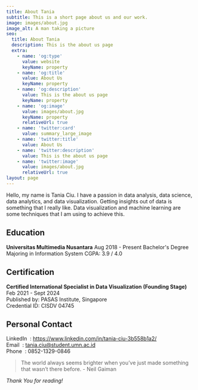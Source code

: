 ```yaml
---
title: About Tania
subtitle: This is a short page about us and our work.
image: images/about.jpg
image_alt: A man taking a picture
seo:
  title: About Tania
  description: This is the about us page
  extra:
    - name: 'og:type'
      value: website
      keyName: property
    - name: 'og:title'
      value: About Us
      keyName: property
    - name: 'og:description'
      value: This is the about us page
      keyName: property
    - name: 'og:image'
      value: images/about.jpg
      keyName: property
      relativeUrl: true
    - name: 'twitter:card'
      value: summary_large_image
    - name: 'twitter:title'
      value: About Us
    - name: 'twitter:description'
      value: This is the about us page
    - name: 'twitter:image'
      value: images/about.jpg
      relativeUrl: true
layout: page
---
```


Hello, my name is Tania Ciu.
I have a passion in data analysis, data science, data analytics, and data visualization. Getting insights out of data is something that I really like. Data visualization and machine learning are some techniques that I am using to achieve this. 

## Education
**Universitas Multimedia Nusantara**
Aug 2018 - Present
Bachelor's Degree
Majoring in Information System
CGPA: 3.9 / 4.0

## Certification
**Certified International Specialist in Data Visualization (Founding Stage)**
Feb 2021 - Sept 2024  
Published by: PASAS Institute, Singapore  
Credential ID: CISDV 04745

## Personal Contact
LinkedIn &nbsp;: https://www.linkedin.com/in/tania-ciu-3b558b1a2/  
Email&nbsp;&nbsp;: tania.ciu@student.umn.ac.id  
Phone&nbsp;&nbsp;: 0852-1329-0846


>The world always seems brighter when you’ve just made something that wasn’t there before. - Neil Gaiman

*Thank You for reading!*
